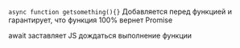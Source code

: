 `async function getsomething(){}`
Добавляется перед функцией и гарантирует, что функция 100% вернет Promise

await заставляет JS дождаться выполнение функции